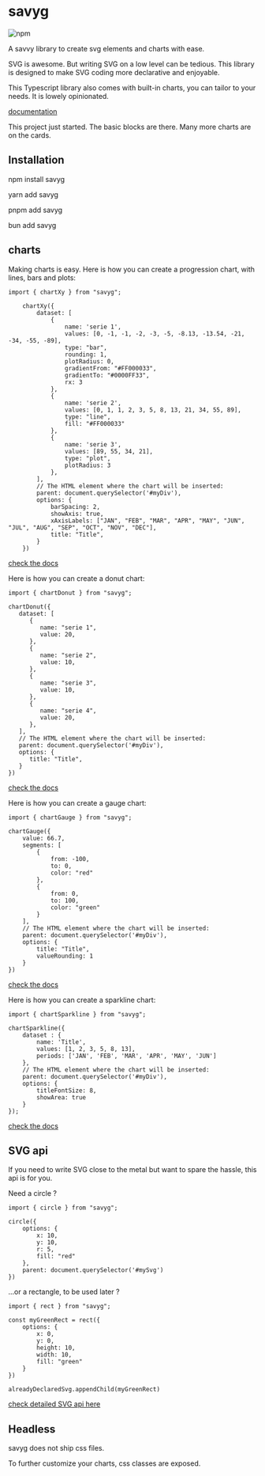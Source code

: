# savyg

![npm](https://img.shields.io/npm/v/savyg)

A savvy library to create svg elements and charts with ease.

SVG is awesome. But writing SVG on a low level can be tedious. This library is designed to make SVG coding more declarative and enjoyable.

This Typescript library also comes with built-in charts, you can tailor to your needs. It is lowely opinionated.

[documentation](https://savyg.graphieros.com)

This project just started.
The basic blocks are there. Many more charts are on the cards.


## Installation

npm install savyg

yarn add savyg

pnpm add savyg

bun add savyg


## charts

Making charts is easy. Here is how you can create a progression chart, with lines, bars and plots:

```
import { chartXy } from "savyg";

    chartXy({
        dataset: [
            {
                name: 'serie 1',
                values: [0, -1, -1, -2, -3, -5, -8.13, -13.54, -21, -34, -55, -89],
                type: "bar",
                rounding: 1,
                plotRadius: 0,
                gradientFrom: "#FF000033",
                gradientTo: "#0000FF33",
                rx: 3
            },
            {
                name: 'serie 2',
                values: [0, 1, 1, 2, 3, 5, 8, 13, 21, 34, 55, 89],
                type: "line",
                fill: "#FF000033"
            },
            {
                name: 'serie 3',
                values: [89, 55, 34, 21],
                type: "plot",
                plotRadius: 3
            },
        ],
        // The HTML element where the chart will be inserted:
        parent: document.querySelector('#myDiv'),
        options: {
            barSpacing: 2,
            showAxis: true,
            xAxisLabels: ["JAN", "FEB", "MAR", "APR", "MAY", "JUN", "JUL", "AUG", "SEP", "OCT", "NOV", "DEC"],
            title: "Title",
        }
    })

```

[check the docs](https://savyg.graphieros.com/docs#charts)

Here is how you can create a donut chart:

```
import { chartDonut } from "savyg";

chartDonut({
   dataset: [
      {
         name: "serie 1",
         value: 20,
      },
      {
         name: "serie 2",
         value: 10,
      },
      {
         name: "serie 3",
         value: 10,
      },
      {
         name: "serie 4",
         value: 20,
      },
   ],
   // The HTML element where the chart will be inserted:
   parent: document.querySelector('#myDiv'),
   options: {
      title: "Title",
   }
})

```

[check the docs](https://savyg.graphieros.com/docs#charts)

Here is how you can create a gauge chart:

```
import { chartGauge } from "savyg";

chartGauge({
    value: 66.7,
    segments: [
        {
            from: -100,
            to: 0,
            color: "red"
        },
        {
            from: 0,
            to: 100,
            color: "green"
        }
    ],
    // The HTML element where the chart will be inserted:
    parent: document.querySelector('#myDiv'),
    options: {
        title: "Title",
        valueRounding: 1
    }
})

```

[check the docs](https://savyg.graphieros.com/docs#charts)

Here is how you can create a sparkline chart:

```
import { chartSparkline } from "savyg";

chartSparkline({
    dataset : {
        name: 'Title',
        values: [1, 2, 3, 5, 8, 13],
        periods: ['JAN', 'FEB', 'MAR', 'APR', 'MAY', 'JUN']
    },
    // The HTML element where the chart will be inserted:
    parent: document.querySelector('#myDiv'),
    options: {
        titleFontSize: 8,
        showArea: true
    }
});

```

[check the docs](https://savyg.graphieros.com/docs#charts)

## SVG api

If you need to write SVG close to the metal but want to spare the hassle, this api is for you.

Need a circle ?

```
import { circle } from "savyg";

circle({
    options: {
        x: 10,
        y: 10,
        r: 5,
        fill: "red"
    },
    parent: document.querySelector('#mySvg')
})

```

...or a rectangle, to be used later ?

```
import { rect } from "savyg";

const myGreenRect = rect({
    options: {
        x: 0,
        y: 0,
        height: 10,
        width: 10,
        fill: "green"
    }
})

alreadyDeclaredSvg.appendChild(myGreenRect)

```
[check detailed SVG api here](https://savyg.graphieros.com/docs#svgapi)


## Headless

savyg does not ship css files.

To further customize your charts, css classes are exposed.